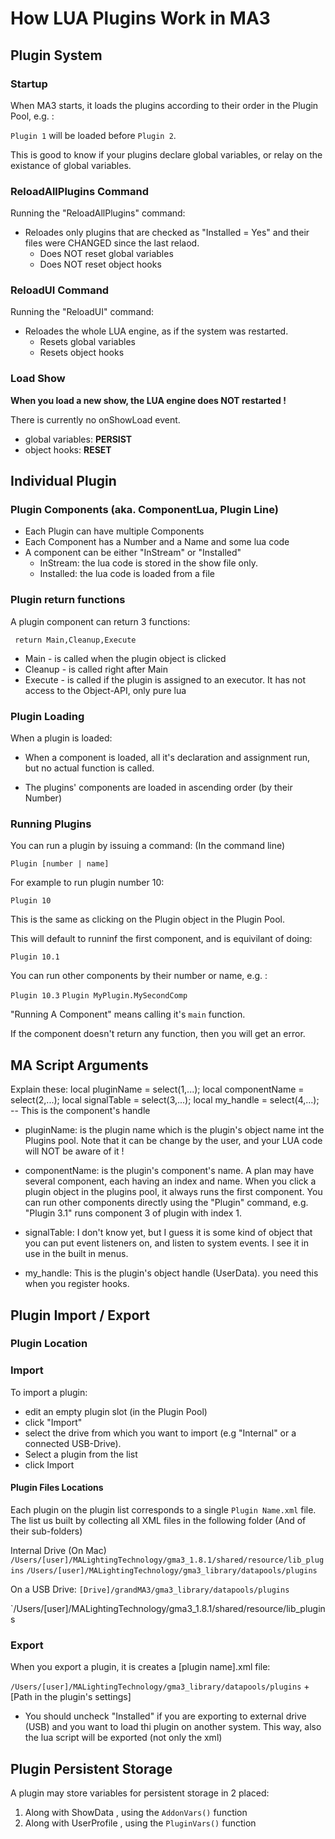 # How LUA Plugins Work in MA3

## Plugin System

### Startup 

When MA3 starts, it loads the plugins according to their order in the Plugin Pool, e.g. :

`Plugin 1` will be loaded before `Plugin 2`.

This is good to know if your plugins declare global variables, or relay on the existance of global variables.

### ReloadAllPlugins Command

Running the "ReloadAllPlugins" command:

- Reloades only plugins that are checked as "Installed = Yes" and their files were CHANGED since the last relaod.
  - Does NOT reset global variables
  - Does NOT reset object hooks

### ReloadUI Command

Running the "ReloadUI" command:

- Reloades the whole LUA engine, as if the system was restarted.
  - Resets global variables
  - Resets object hooks

### Load Show

**When you load a new show, the LUA engine does NOT restarted !**

There is currently no onShowLoad event.
- global variables: **PERSIST**
- object hooks: **RESET**

## Individual Plugin

### Plugin Components (aka. ComponentLua, Plugin Line)

- Each Plugin can have multiple Components
- Each Component has a Number and a Name and some lua code
- A component can be either "InStream" or "Installed"
  - InStream: the lua code is stored in the show file only.
  - Installed: the lua code is loaded from a file

### Plugin return functions

A plugin component can return 3 functions:

```
 return Main,Cleanup,Execute
```

- Main - is called when the plugin object is clicked
-  Cleanup - is called right after Main
-  Execute - is called if the plugin is assigned to an executor. It has not access to the Object-API, only pure lua


### Plugin Loading

When a plugin is loaded:

- When a component is loaded, all it's declaration and assignment run, but no actual function is called.

- The plugins' components are loaded in ascending order (by their Number)

### Running Plugins 

You can run a plugin by issuing a command: (In the command line)

`Plugin [number | name]`

For example to run plugin number 10:

`Plugin 10`

This is the same as clicking on the Plugin object in the Plugin Pool.

This will default to runninf the first component, and is equivilant of doing:

`Plugin 10.1`

You can run other components by their number or name, e.g. :

`Plugin 10.3` 
`Plugin MyPlugin.MySecondComp`

"Running A Component" means calling it's `main` function.

If the component doesn't return any function, then you will get an error.


## MA Script Arguments

Explain these:
local pluginName     = select(1,...);
local componentName  = select(2,...); 
local signalTable    = select(3,...);
local my_handle      = select(4,...); -- This is the component's handle

- pluginName: is the plugin name which is the plugin's object name int the Plugins pool. Note that it can be change by the user, and your LUA code will NOT be aware of it !

- componentName: is the plugin's component's name. A plan may have several component, each having an index and name. When you click a plugin object in the plugins pool, it always runs the first component. You can run other components directly using the "Plugin" command, e.g. "Plugin 3.1" runs component 3 of plugin with index 1.

- signalTable: I don't know yet, but I guess it is some kind of object that you can put event listeners on, and listen to system events. I see it in use in the built in menus.

- my_handle: This is the plugin's object handle (UserData). you need this when you register hooks.

## Plugin Import / Export


### Plugin Location


### Import

To import a plugin:
-  edit an empty plugin slot (in the Plugin Pool)
-  click "Import"
-  select the drive from which you want to import (e.g "Internal" or a connected USB-Drive).
-  Select a plugin from the list
-  click Import

#### Plugin Files Locations

Each plugin on the plugin list corresponds to a single `Plugin Name.xml` file. The list us built by collecting all XML files in the following folder (And of their sub-folders)

Internal Drive (On Mac)
`/Users/[user]/MALightingTechnology/gma3_1.8.1/shared/resource/lib_plugins`
`/Users/[user]/MALightingTechnology/gma3_library/datapools/plugins`

On a USB Drive:
`[Drive]/grandMA3/gma3_library/datapools/plugins`

`/Users/[user]/MALightingTechnology/gma3_1.8.1/shared/resource/lib_plugins

### Export

When you export a plugin, it is creates a [plugin name].xml file:

`/Users/[user]/MALightingTechnology/gma3_library/datapools/plugins` + [Path in the plugin's settings]

- You should uncheck "Installed" if you are exporting to external drive (USB) and you want to load thi plugin on another system. This way, also the lua script will be exported (not only the xml)


## Plugin Persistent Storage

A plugin may store variables for persistent storage in 2 placed:
1) Along with ShowData , using the `AddonVars()` function
2) Along with UserProfile , using the `PluginVars()` function